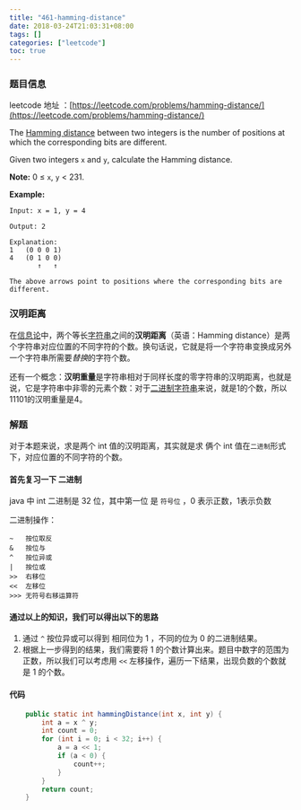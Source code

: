 ```yaml
---
title: "461-hamming-distance"
date: 2018-03-24T21:03:31+08:00
tags: []
categories: ["leetcode"]
toc: true
---
```


### 题目信息

leetcode 地址 ：[https://leetcode.com/problems/hamming-distance/](https://leetcode.com/problems/hamming-distance/)

The [Hamming distance](https://en.wikipedia.org/wiki/Hamming_distance) between two integers is the number of positions at which the corresponding bits are different.

Given two integers `x` and `y`, calculate the Hamming distance.

**Note:**
0 ≤ `x`, `y` < 231.

**Example:**

```
Input: x = 1, y = 4

Output: 2

Explanation:
1   (0 0 0 1)
4   (0 1 0 0)
       ↑   ↑

The above arrows point to positions where the corresponding bits are different.
```

### 汉明距离

在[信息论](https://zh.wikipedia.org/wiki/%E4%BF%A1%E6%81%AF%E8%AE%BA)中，两个等长[字符串](https://zh.wikipedia.org/wiki/%E5%AD%97%E7%AC%A6%E4%B8%B2)之间的**汉明距离**（英语：Hamming distance）是两个字符串对应位置的不同字符的个数。换句话说，它就是将一个字符串变换成另外一个字符串所需要*替换*的字符个数。

还有一个概念：**汉明重量**是字符串相对于同样长度的零字符串的汉明距离，也就是说，它是字符串中非零的元素个数：对于[二进制](https://zh.wikipedia.org/wiki/%E4%BA%8C%E8%BF%9B%E5%88%B6)[字符串](https://zh.wikipedia.org/wiki/%E5%AD%97%E7%AC%A6%E4%B8%B2)来说，就是1的个数，所以11101的汉明重量是4。

### 解题

对于本题来说，求是两个 int 值的汉明距离，其实就是求 俩个 int 值在`二进制`形式下，对应位置的不同字符的个数。

#### 首先复习一下 二进制 

java 中 int 二进制是 32 位，其中第一位 是 `符号位` ，0 表示正数，1表示负数

二进制操作：

    ~   按位取反
    &   按位与
    ^   按位异或
    |   按位或
    >>  右移位
    <<  左移位
    >>> 无符号右移运算符

#### 通过以上的知识，我们可以得出以下的思路

1. 通过 `^` 按位异或可以得到 相同位为 1 ，不同的位为 0 的二进制结果。
2. 根据上一步得到的结果，我们需要将 1 的个数计算出来。题目中数字的范围为正数，所以我们可以考虑用 `<<` 左移操作，遍历一下结果，出现负数的个数就是 1 的个数。

#### 代码

```java
    public static int hammingDistance(int x, int y) {
        int a = x ^ y;
        int count = 0;
        for (int i = 0; i < 32; i++) {
            a = a << 1;
            if (a < 0) {
                count++;
            }
        }
        return count;
    }
```


